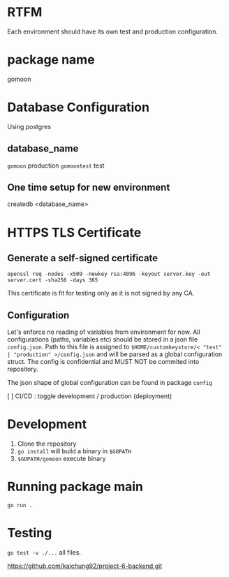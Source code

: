 # RTFM

Each environment should have its own test and production configuration.

# package name

gomoon

# Database Configuration

Using postgres

## database_name

`gomoon` production
`gomoontest` test

## One time setup for new environment

createdb <database_name>

# HTTPS TLS Certificate

## Generate a self-signed certificate

`openssl req -nodes -x509 -newkey rsa:4096 -keyout server.key -out server.cert -sha256 -days 365`

This certificate is fit for testing only as it is not signed by any CA.

## Configuration

Let's enforce no reading of variables from environment for now. All configurations (paths, variables etc) should be stored in a json file `config.json`. Path to this file is assigned to `$HOME/customkeystore/< "test" | "production" >/config.json` and will be parsed as a global configuration struct. The config is confidential and MUST NOT be commited into repository.

The json shape of global configuration can be found in package `config`

[ ] CI/CD : toggle development / production (deployment)

# Development

1. Clone the repository
2. `go install` will build a binary in `$GOPATH`
3. `$GOPATH/gomoon` execute binary

# Running package main

`go run .`

# Testing

`go test -v ./...` all files.

https://github.com/kaichung92/project-6-backend.git
